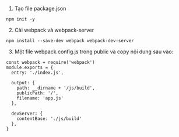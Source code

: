 1. Tạo file package.json

`npm init -y`

2. Cài webpack và webpack-server

`npm install --save-dev webpack webpack-dev-server`

3. Một file webpack.config.js trong public và copy nội dung sau vào:

```
const webpack = require('webpack')
module.exports = {
  entry: './index.js',

  output: {
    path: __dirname + '/js/build',
    publicPath: '/',
    filename: 'app.js'
  },

  devServer: {
    contentBase: './js/build'
  },
}
```
